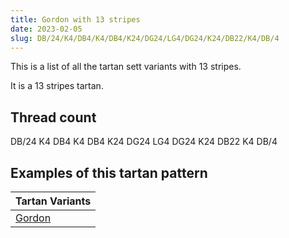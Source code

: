 ```yaml
---
title: Gordon with 13 stripes
date: 2023-02-05
slug: DB/24/K4/DB4/K4/DB4/K24/DG24/LG4/DG24/K24/DB22/K4/DB/4
---
```

This is a list of all the tartan sett variants with 13 stripes.

It is a 13 stripes tartan.


## Thread count
DB/24 K4 DB4 K4 DB4 K24 DG24 LG4 DG24 K24 DB22 K4 DB/4

## Examples of this tartan pattern

| Tartan Variants |
|---------------|
| [Gordon](/variants/db/24/k4/db4/k4/db4/k24/dg24/lg4/dg24/k24/db22/k4/db/4-db000052-dg11450d-k000000-lgaaaa00)||
